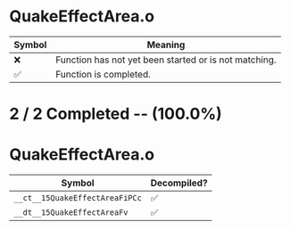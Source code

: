 # QuakeEffectArea.o
| Symbol | Meaning 
| ------------- | ------------- 
| :x: | Function has not yet been started or is not matching. 
| :white_check_mark: | Function is completed. 


# 2 / 2 Completed -- (100.0%)
# QuakeEffectArea.o
| Symbol | Decompiled? |
| ------------- | ------------- |
| `__ct__15QuakeEffectAreaFiPCc` | :white_check_mark: |
| `__dt__15QuakeEffectAreaFv` | :white_check_mark: |
